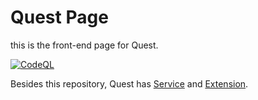 # Quest Page

this is the front-end page for Quest.

[![CodeQL](https://github.com/skye-z/quest-page/workflows/CodeQL/badge.svg)](https://github.com/skye-z/quest-page/security/code-scanning)

Besides this repository, Quest has [Service](https://github.com/skye-z/quest) and [Extension](https://github.com/skye-z/quest-extension).